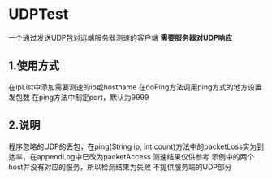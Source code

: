# UDPTest
一个通过发送UDP包对远端服务器测速的客户端
**需要服务器对UDP响应**

## 1.使用方式
在ipList中添加需要测速的ip或hostname
在doPing方法调用ping方式的地方设置发包数
在ping方法中制定port，默认为9999

## 2.说明
程序忽略的UDP的丢包，在ping(String ip, int count)方法中的packetLoss实为到达率，在appendLog中已改为packetAccess
测速结果仅供参考
示例中的两个host并没有对应的服务，所以检测结果为失败
不提供服务端的UDP部分

